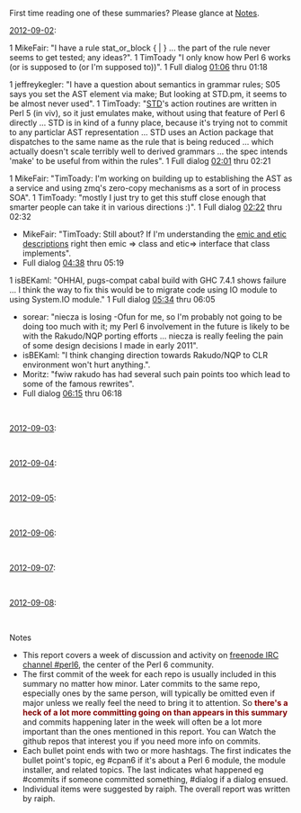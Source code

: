 First time reading one of these summaries? Please glance at [Notes](#Notes).

[2012-09-02](http://irclog.perlgeek.de/perl6/2012-09-02):

1 MikeFair: "I have a rule stat_or_block { <block> | <statement> } ... the <statement> part of the rule never seems to get tested; any ideas?".
1 TimToady "I only know how Perl 6 works (or is supposed to (or I'm supposed to))".
1 Full dialog [01:06](http://irclog.perlgeek.de/perl6/2012-09-02#i_5951965) thru 01:18

1 jeffreykegler: "I have a question about semantics in grammar rules; S05 says you set the AST element via make; But looking at STD.pm, it seems to be almost never used".
1 TimToady: "[STD](https://github.com/perl6/std/)'s action routines are written in Perl 5 (in viv), so it just emulates make, without using that feature of Perl 6 directly ... STD is in kind of a funny place, because it's trying not to commit to any particlar AST representation ... STD uses an Action package that dispatches to the same name as the rule that is being reduced ... which actually doesn't scale terribly well to derived grammars ... the spec intends 'make' to be useful from within the rules".
1 Full dialog [02:01](http://irclog.perlgeek.de/perl6/2012-09-02#i_5952017) thru  02:21
    
1 MikeFair: "TimToady: I'm working on building up to establishing the AST as a service and using zmq's zero-copy mechanisms as a sort of in process SOA".
1 TimToady: "mostly I just try to get this stuff close enough that smarter people can take it in various directions :)".
1 Full dialog [02:22](http://irclog.perlgeek.de/perl6/2012-09-02#i_5952080) thru 02:32

+ MikeFair: "TimToady: Still about? If I'm understanding the [emic and etic descriptions](http://irclog.perlgeek.de/perl6/2012-09-02#i_5952103) right then emic => class and etic=> interface that class implements".
+ Full dialog [04:38](http://irclog.perlgeek.de/perl6/2012-09-02#i_5952159) thru 05:19

1 isBEKaml: "OHHAI, pugs-compat cabal build with GHC 7.4.1 shows failure ... I think the way to fix this would be to migrate code using IO module to using System.IO module."
1 Full dialog [05:34](http://irclog.perlgeek.de/perl6/2012-09-02#i_5952215) thru 06:05

* sorear: "niecza is losing -Ofun for me, so I'm probably not going to be doing too much with it; my Perl 6 involvement in the future is likely to be with the Rakudo/NQP porting efforts ... niecza is really feeling the pain of some design decisions I made in early 2011".
* isBEKaml: "I think changing direction towards Rakudo/NQP to CLR environment won't hurt anything.".
* Moritz: "fwiw rakudo has had several such pain points too which lead to some of the famous rewrites".
* Full dialog [06:15](http://irclog.perlgeek.de/perl6/2012-09-02#i_5952246) thru 06:18

<br>

[2012-09-03](http://irclog.perlgeek.de/perl6/2012-09-03):

<br>

[2012-09-04](http://irclog.perlgeek.de/perl6/2012-09-04):

<br>

[2012-09-05](http://irclog.perlgeek.de/perl6/2012-09-05):

<br>

[2012-09-06](http://irclog.perlgeek.de/perl6/2012-09-06):

<br>

[2012-09-07](http://irclog.perlgeek.de/perl6/2012-09-07):

<br>

[2012-09-08](http://irclog.perlgeek.de/perl6/2012-09-08):

<br>

<a name="Notes"></a>Notes

* This report covers a week of discussion and activity on [freenode IRC channel #perl6](http://webchat.freenode.net), the center of the Perl 6 community.
* The first commit of the week for each repo is usually included in this summary no matter how minor. Later commits to the same repo, especially ones by the same person, will typically be omitted even if major unless we really feel the need to bring it to attention. So <font color="maroon">**there's a heck of a lot more committing going on than appears in this summary**</font> and commits happening later in the week will often be a lot more important than the ones mentioned in this report. You can Watch the github repos that interest you if you need more info on commits.
* Each bullet point ends with two or more hashtags. The first indicates the bullet point's topic, eg #cpan6 if it's about a Perl 6 module, the module installer, and related topics. The last indicates what happened eg #commits if someone committed something, #dialog if a dialog ensued.
* Individual items were suggested by raiph. The overall report was written by raiph.